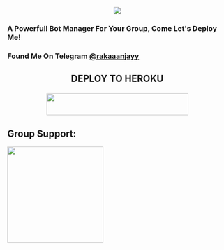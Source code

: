 
</p>

<p align="center">
  <img src="https://telegra.ph/file/6eace2d74900e232953be.jpg">
</p>

### A Powerfull Bot Manager For Your Group, Come Let's Deploy Me!


### Found Me On Telegram [@rakaaanjayy](https://t.me/rakaaanjayy)


## <p align="center">DEPLOY TO HEROKU</p>

<p align="center"><a href="https://heroku.com/deploy?template=https://github.com/KennedyProject/KennedyRobot">
  <img src="https://img.shields.io/badge/Deploy%20To%20Heroku-black?style=flat&logo=heroku" width="325" height="50.100" /></a></p>

## Group Support:

   <a href="https://t.me/zeusspam"><img src="https://img.shields.io/badge/Group%20Support%3F-yes-yellow?&style=flat-square?&logo=telegram" width=220px></a></p>

